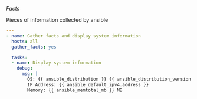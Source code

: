*Facts*

Pieces of information collected by ansible 

```yaml
---
- name: Gather facts and display system information
  hosts: all
  gather_facts: yes

  tasks:
  - name: Display system information
    debug:
      msg: |
        OS: {{ ansible_distribution }} {{ ansible_distribution_version }}
        IP Address: {{ ansible_default_ipv4.address }}
        Memory: {{ ansible_memtotal_mb }} MB
```



